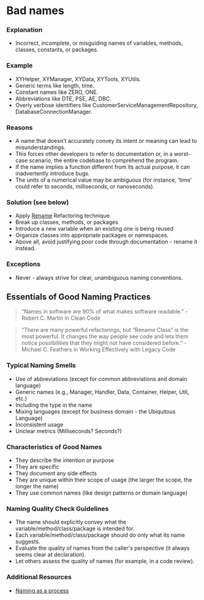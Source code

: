 # Bad names 

### Explanation
* Incorrect, incomplete, or misguiding names of variables, methods, classes, constants, or packages.

### Example
* XYHelper, XYManager, XYData, XYTools, XYUtils.
* Generic terms like length, time. 
* Constant names like ZERO, ONE.
* Abbreviations like DTE, PSE, AE, DBC.
* Overly verbose identifiers like CustomerServiceManagementRepository, DatabaseConnectionManager.

### Reasons
* A name that doesn't accurately convey its intent or meaning can lead to misunderstandings. 
* This forces other developers to refer to documentation or, in a worst-case scenario, the entire codebase to comprehend the program. 
* If the name implies a function different from its actual purpose, it can inadvertently introduce bugs.
* The units of a numerical value may be ambiguous (for instance, 'time' could refer to seconds, milliseconds, or nanoseconds). 

### Solution (see below)
* Apply [Rename](https://refactoring.guru/rename-method) Refactoring technique.
* Break up classes, methods, or packages
* Introduce a new variable when an existing one is being reused
* Organize classes into appropriate packages or namespaces.
* Above all, avoid justifying poor code through documentation - rename it instead.

### Exceptions
* Never - always strive for clear, unambiguous naming conventions.

## Essentials of Good Naming Practices

> “Names in software are 90% of what makes software readable." - Robert C. Martin in Clean Code

> “There are many powerful refactorings, but “Rename Class” is the most powerful. It changes the way people see code and lets them notice possibilities that they might not have considered before.” - Michael C. Feathers in Working Effectively with Legacy Code

### Typical Naming Smells
- Use of abbreviations (except for common abbreviations and domain language)
- Generic names (e.g., Manager, Handler, Data, Container, Helper, Util, etc.)
- Including the type in the name
- Mixing languages (except for business domain - the Ubiquitous Language)
- Inconsistent usage
- Unclear metrics (Milliseconds? Seconds?)

### Characteristics of Good Names
- They describe the intention or purpose
- They are specific
- They document any side effects
- They are unique within their scope of usage (the larger the scope, the longer the name)
- They use common names (like design patterns or domain language)

### Naming Quality Check Guidelines
- The name should explicitly convey what the variable/method/class/package is intended for.
- Each variable/method/class/package should do only what its name suggests.
- Evaluate the quality of names from the caller's perspective (it always seems clear at declaration).
- Let others assess the quality of names (for example, in a code review).

### Additional Resources
* [Naming as a process](https://www.digdeeproots.com/articles/naming-process)
